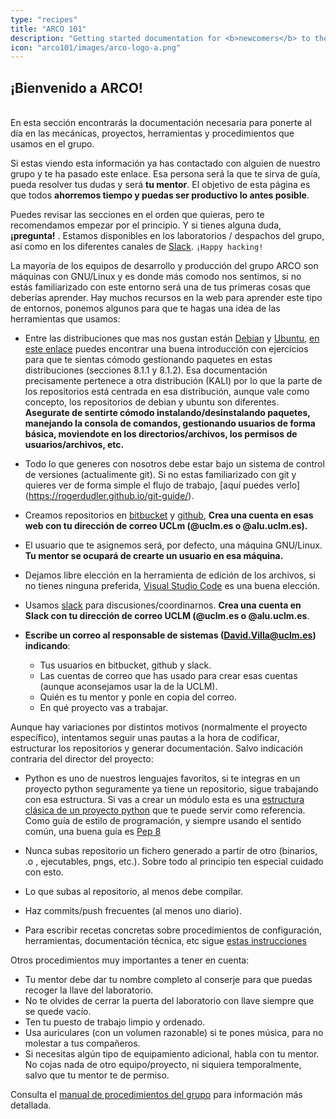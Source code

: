 ```yaml
---
type: "recipes"
title: "ARCO 101"
description: "Getting started documentation for <b>newcomers</b> to the ARCO Research Group!"
icon: "arco101/images/arco-logo-a.png"
---
```


## ¡Bienvenido a ARCO!

<br>
En esta sección encontrarás la documentación necesaria para ponerte al día en las mecánicas, proyectos, herramientas y procedimientos que usamos en el
grupo.

Si estas viendo esta información ya has contactado con alguien de nuestro grupo y te ha pasado este enlace. Esa persona
será la que te sirva de guía, pueda resolver tus dudas y será **tu mentor**. El objetivo de esta página es que todos **ahorremos
tiempo y puedas ser productivo lo antes posible**.

Puedes revisar las secciones en el orden que quieras, pero te recomendamos empezar por el principio. Y si tienes alguna duda, **¡pregunta!** . Estamos disponibles en los laboratorios / despachos del grupo, así como en los diferentes canales de [Slack](https://arcotalk.slack.com). `¡Happy hacking!`

La mayoría de los equipos de desarrollo y producción del grupo ARCO son máquinas con GNU/Linux y es donde
más comodo nos sentimos, si no estás familiarizado con este entorno será una de tus primeras cosas que deberías aprender.
 Hay muchos recursos en la web para aprender este tipo de entornos, ponemos algunos para que te hagas una idea de las herramientas que usamos:

  * Entre las distribuciones que mas nos gustan están [Debian](https://www.debian.org/doc/index.es.html) y [Ubuntu](https://help.ubuntu.com/stable/ubuntu-help/index.html), [en este enlace](https://kali.training/topic/introduction-to-apt/) puedes encontrar una buena introducción con ejercicios para que te sientas cómodo gestionando paquetes en estas distribuciones (secciones 8.1.1 y 8.1.2). Esa documentación precisamente pertenece a otra distribución (KALI) por lo que la parte de los repositorios está centrada en esa distribución, aunque vale como concepto, los repositorios de debian y ubuntu son diferentes. **Asegurate de sentirte cómodo instalando/desinstalando paquetes, manejando la consola de comandos, gestionando usuarios de forma básica, moviendote en los directorios/archivos, los permisos de usuarios/archivos, etc.**

  * Todo lo que generes con nosotros debe estar bajo un sistema de control de versiones (actualimente git). Si no estas familiarizado con git y quieres ver de forma simple el flujo de trabajo, [aquí puedes verlo] (https://rogerdudler.github.io/git-guide/).

  * Creamos repositorios en [bitbucket](bitbucket.org) y [github](github.com), **Crea una cuenta en esas web con tu dirección de correo UCLm (@uclm.es o @alu.uclm.es).**

  * El usuario que te asignemos será, por defecto, una máquina GNU/Linux. **Tu mentor se ocupará de crearte un usuario en esa máquina.**

  * Dejamos libre elección en la herramienta de edición de los archivos, si no tienes ninguna preferida, [Visual Studio Code](https://code.visualstudio.com/es) es una buena elección.

  * Usamos [slack](slack.com) para discusiones/coordinarnos. **Crea una cuenta en Slack con tu dirección de correo UCLM (@uclm.es o @alu.uclm.es**.

  * **Escribe un correo al responsable de sistemas (David.Villa@uclm.es) indicando**:
    * Tus usuarios en bitbucket, github y slack.
    * Las cuentas de correo que has usado para crear esas cuentas (aunque aconsejamos usar la de la UCLM).
    * Quién es tu mentor y ponle en copia del correo.
    * En qué proyecto vas a trabajar.

Aunque hay variaciones por distintos motivos (normalmente el proyecto específico), intentamos seguir unas pautas a la hora de codificar, estructurar los repositorios y generar documentación. Salvo indicación contraria del director del proyecto:

* Python es uno de nuestros lenguajes favoritos, si te integras en un proyecto python seguramente ya tiene un repositorio, sigue trabajando con esa estructura. Si vas a crear un módulo esta es una [estructura clásica de un proyecto python](https://docs.python-guide.org/writing/structure/) que te puede servir como referencia. Como guía de estilo de programación, y siempre usando el sentido común, una buena guía es [Pep 8](https://pep8.org/)

* Nunca subas repositorio un fichero generado a partir de otro (binarios, .o , ejecutables, pngs, etc.). Sobre todo al principio ten especial cuidado con esto.

* Lo que subas al repositorio, al menos debe compilar.

* Haz commits/push frecuentes (al menos uno diario).

* Para escribir recetas concretas sobre procedimientos de configuración, herramientas,  documentación técnica, etc sigue [estas instrucciones](https://arcogroup.bitbucket.io/recipes/creating_arco_docs/)


Otros procedimientos muy importantes a tener en cuenta:

* Tu mentor debe dar tu nombre completo al conserje para que puedas recoger la llave del laboratorio.
* No te olvides de cerrar la puerta del laboratorio con llave siempre que se quede vacío.
* Ten tu puesto de trabajo limpio y ordenado.
* Usa auriculares (con un volumen razonable) si te pones música, para no molestar a tus compañeros.
* Si necesitas algún tipo de equipamiento adicional, habla con tu mentor. No cojas nada de otro equipo/proyecto, ni siquiera temporalmente, salvo que tu mentor te de permiso.

Consulta el [manual de procedimientos del grupo](https://bitbucket.org/arco_group/arco.policy/wiki/Home) para información más detallada.
